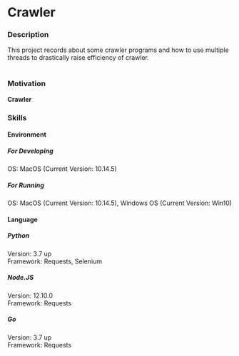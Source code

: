 # Crawler

### Description
This project records about some crawler programs and how to use multiple threads to drastically raise efficiency of crawler. <br>
<br>

### Motivation
**Crawler** 
<br>

### Skills

#### Environment
##### For Developing
OS: MacOS (Current Version: 10.14.5)

##### For Running
OS: MacOS (Current Version: 10.14.5), Windows OS (Current Version: Win10)

#### Language

##### Python
Version: 3.7 up <br>
Framework: Requests, Selenium <br>

##### Node.JS
Version: 12.10.0 <br>
Framework: Requests <br>


##### Go
Version: 3.7 up <br>
Framework: Requests <br>




